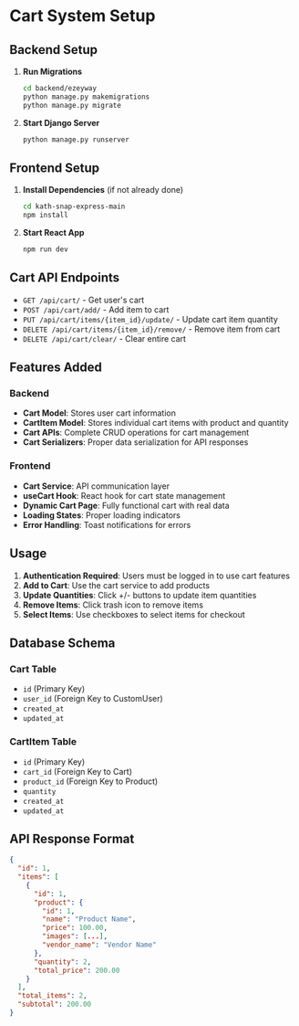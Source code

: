 # Cart System Setup

## Backend Setup

1. **Run Migrations**
   ```bash
   cd backend/ezeyway
   python manage.py makemigrations
   python manage.py migrate
   ```

2. **Start Django Server**
   ```bash
   python manage.py runserver
   ```

## Frontend Setup

1. **Install Dependencies** (if not already done)
   ```bash
   cd kath-snap-express-main
   npm install
   ```

2. **Start React App**
   ```bash
   npm run dev
   ```

## Cart API Endpoints

- `GET /api/cart/` - Get user's cart
- `POST /api/cart/add/` - Add item to cart
- `PUT /api/cart/items/{item_id}/update/` - Update cart item quantity
- `DELETE /api/cart/items/{item_id}/remove/` - Remove item from cart
- `DELETE /api/cart/clear/` - Clear entire cart

## Features Added

### Backend
- **Cart Model**: Stores user cart information
- **CartItem Model**: Stores individual cart items with product and quantity
- **Cart APIs**: Complete CRUD operations for cart management
- **Cart Serializers**: Proper data serialization for API responses

### Frontend
- **Cart Service**: API communication layer
- **useCart Hook**: React hook for cart state management
- **Dynamic Cart Page**: Fully functional cart with real data
- **Loading States**: Proper loading indicators
- **Error Handling**: Toast notifications for errors

## Usage

1. **Authentication Required**: Users must be logged in to use cart features
2. **Add to Cart**: Use the cart service to add products
3. **Update Quantities**: Click +/- buttons to update item quantities
4. **Remove Items**: Click trash icon to remove items
5. **Select Items**: Use checkboxes to select items for checkout

## Database Schema

### Cart Table
- `id` (Primary Key)
- `user_id` (Foreign Key to CustomUser)
- `created_at`
- `updated_at`

### CartItem Table
- `id` (Primary Key)
- `cart_id` (Foreign Key to Cart)
- `product_id` (Foreign Key to Product)
- `quantity`
- `created_at`
- `updated_at`

## API Response Format

```json
{
  "id": 1,
  "items": [
    {
      "id": 1,
      "product": {
        "id": 1,
        "name": "Product Name",
        "price": 100.00,
        "images": [...],
        "vendor_name": "Vendor Name"
      },
      "quantity": 2,
      "total_price": 200.00
    }
  ],
  "total_items": 2,
  "subtotal": 200.00
}
```